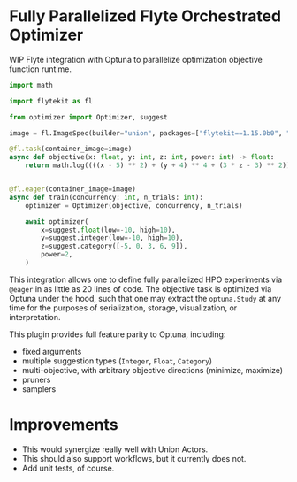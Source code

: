 # Fully Parallelized Flyte Orchestrated Optimizer

WIP Flyte integration with Optuna to parallelize optimization objective function runtime.

```python
import math

import flytekit as fl

from optimizer import Optimizer, suggest

image = fl.ImageSpec(builder="union", packages=["flytekit==1.15.0b0", "optuna>=4.0.0"])

@fl.task(container_image=image)
async def objective(x: float, y: int, z: int, power: int) -> float:
    return math.log((((x - 5) ** 2) + (y + 4) ** 4 + (3 * z - 3) ** 2)) ** power


@fl.eager(container_image=image)
async def train(concurrency: int, n_trials: int):
    optimizer = Optimizer(objective, concurrency, n_trials)

    await optimizer(
        x=suggest.float(low=-10, high=10),
        y=suggest.integer(low=-10, high=10),
        z=suggest.category([-5, 0, 3, 6, 9]),
        power=2,
    )
```

This integration allows one to define fully parallelized HPO experiments via `@eager` in as little as 20 lines of code. The objective task is optimized via Optuna under the hood, such that one may extract the `optuna.Study` at any time for the purposes of serialization, storage, visualization, or interpretation.

This plugin provides full feature parity to Optuna, including:

- fixed arguments
- multiple suggestion types (`Integer`, `Float`, `Category`)
- multi-objective, with arbitrary objective directions (minimize, maximize)
- pruners
- samplers

# Improvements

- This would synergize really well with Union Actors.
- This should also support workflows, but it currently does not.
- Add unit tests, of course.

